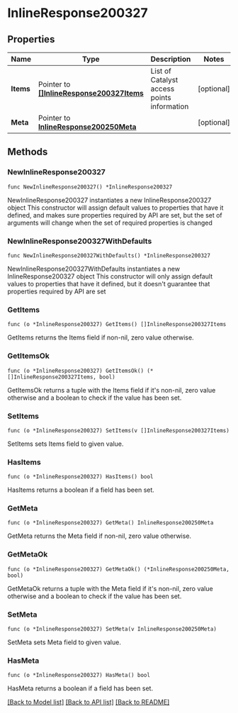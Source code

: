 # InlineResponse200327

## Properties

Name | Type | Description | Notes
------------ | ------------- | ------------- | -------------
**Items** | Pointer to [**[]InlineResponse200327Items**](InlineResponse200327Items.md) | List of Catalyst access points information | [optional] 
**Meta** | Pointer to [**InlineResponse200250Meta**](InlineResponse200250Meta.md) |  | [optional] 

## Methods

### NewInlineResponse200327

`func NewInlineResponse200327() *InlineResponse200327`

NewInlineResponse200327 instantiates a new InlineResponse200327 object
This constructor will assign default values to properties that have it defined,
and makes sure properties required by API are set, but the set of arguments
will change when the set of required properties is changed

### NewInlineResponse200327WithDefaults

`func NewInlineResponse200327WithDefaults() *InlineResponse200327`

NewInlineResponse200327WithDefaults instantiates a new InlineResponse200327 object
This constructor will only assign default values to properties that have it defined,
but it doesn't guarantee that properties required by API are set

### GetItems

`func (o *InlineResponse200327) GetItems() []InlineResponse200327Items`

GetItems returns the Items field if non-nil, zero value otherwise.

### GetItemsOk

`func (o *InlineResponse200327) GetItemsOk() (*[]InlineResponse200327Items, bool)`

GetItemsOk returns a tuple with the Items field if it's non-nil, zero value otherwise
and a boolean to check if the value has been set.

### SetItems

`func (o *InlineResponse200327) SetItems(v []InlineResponse200327Items)`

SetItems sets Items field to given value.

### HasItems

`func (o *InlineResponse200327) HasItems() bool`

HasItems returns a boolean if a field has been set.

### GetMeta

`func (o *InlineResponse200327) GetMeta() InlineResponse200250Meta`

GetMeta returns the Meta field if non-nil, zero value otherwise.

### GetMetaOk

`func (o *InlineResponse200327) GetMetaOk() (*InlineResponse200250Meta, bool)`

GetMetaOk returns a tuple with the Meta field if it's non-nil, zero value otherwise
and a boolean to check if the value has been set.

### SetMeta

`func (o *InlineResponse200327) SetMeta(v InlineResponse200250Meta)`

SetMeta sets Meta field to given value.

### HasMeta

`func (o *InlineResponse200327) HasMeta() bool`

HasMeta returns a boolean if a field has been set.


[[Back to Model list]](../README.md#documentation-for-models) [[Back to API list]](../README.md#documentation-for-api-endpoints) [[Back to README]](../README.md)


